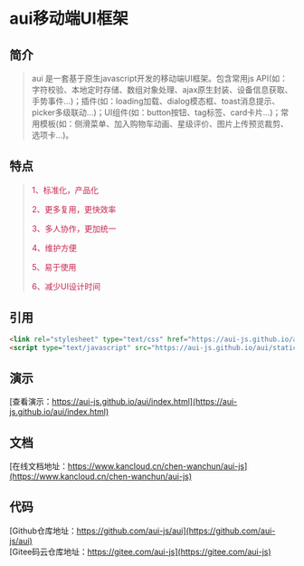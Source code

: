 # aui移动端UI框架

## 简介
> aui 是一套基于原生javascript开发的移动端UI框架。包含常用js API(如：字符校验、本地定时存储、数组对象处理、ajax原生封装、设备信息获取、手势事件...)；插件(如：loading加载、dialog模态框、toast消息提示、picker多级联动...)；UI组件(如：button按钮、tag标签、card卡片...)；常用模板(如：侧滑菜单、加入购物车动画、星级评价、图片上传预览裁剪、选项卡...)。


## 特点
> <p style="color: #c7254e;">1、标准化，产品化</p>
> <p style="color: #c7254e;">2、更多复用，更快效率</p>
> <p style="color: #c7254e;">3、多人协作，更加统一</p>
> <p style="color: #c7254e;"> 4、维护方便</p>
> <p style="color: #c7254e;">5、易于使用</p>
> <p style="color: #c7254e;">6、减少UI设计时间</p>


## 引用
````html
<link rel="stylesheet" type="text/css" href="https://aui-js.github.io/aui/static/css/aui.min.css"/>
<script type="text/javascript" src="https://aui-js.github.io/aui/static/js/aui.min.js"></script>
````


## 演示
[查看演示：https://aui-js.github.io/aui/index.html](https://aui-js.github.io/aui/index.html)


## 文档
[在线文档地址：https://www.kancloud.cn/chen-wanchun/aui-js](https://www.kancloud.cn/chen-wanchun/aui-js)


## 代码
[Github仓库地址：https://github.com/aui-js/aui](https://github.com/aui-js/aui)</br>
[Gitee码云仓库地址：https://gitee.com/aui-js](https://gitee.com/aui-js)
